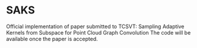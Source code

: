 # SAKS
Official implementation of paper submitted to TCSVT: Sampling Adaptive Kernels from Subspace for Point Cloud Graph Convolution
The code will be available once the paper is accepted.
